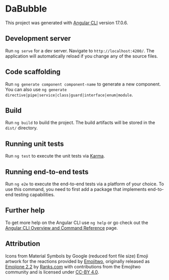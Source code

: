 # DaBubble

This project was generated with [Angular CLI](https://github.com/angular/angular-cli) version 17.0.6.

## Development server

Run `ng serve` for a dev server. Navigate to `http://localhost:4200/`. The application will automatically reload if you change any of the source files.

## Code scaffolding

Run `ng generate component component-name` to generate a new component. You can also use `ng generate directive|pipe|service|class|guard|interface|enum|module`.

## Build

Run `ng build` to build the project. The build artifacts will be stored in the `dist/` directory.

## Running unit tests

Run `ng test` to execute the unit tests via [Karma](https://karma-runner.github.io).

## Running end-to-end tests

Run `ng e2e` to execute the end-to-end tests via a platform of your choice. To use this command, you need to first add a package that implements end-to-end testing capabilities.

## Further help

To get more help on the Angular CLI use `ng help` or go check out the [Angular CLI Overview and Command Reference](https://angular.io/cli) page.


## Attribution
Icons from Material Symbols by Google (reduced font file size)
Emoji artwork for the reactions provided by <a href="https://emojitwo.github.io/">Emojitwo</a>, originally released as <a href="https://www.emojione.com/">Emojione 2.2</a> by <a href="http://www.ranks.com/">Ranks.com</a> with contributions from the Emojitwo community and is licensed under <a href="https://creativecommons.org/licenses/by/4.0/legalcode">CC-BY 4.0</a>.